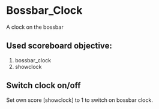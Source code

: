 
# Bossbar_Clock

 A clock on the bossbar

## Used scoreboard objective:

1. bossbar_clock
2. showclock

## Switch clock on/off

Set own score [showclock] to 1 to switch on bossbar clock.
